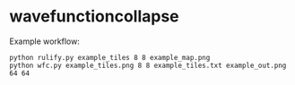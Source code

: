# wavefunctioncollapse

Example workflow:

```
python rulify.py example_tiles 8 8 example_map.png
python wfc.py example_tiles.png 8 8 example_tiles.txt example_out.png 64 64
```
